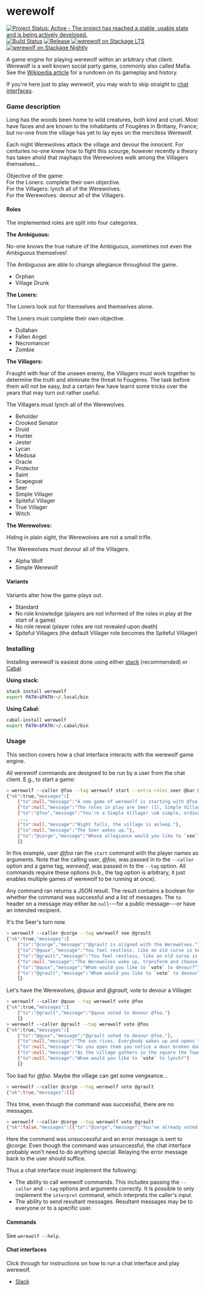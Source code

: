 # werewolf

[![Project Status: Active - The project has reached a stable, usable state and is being actively developed.](http://www.repostatus.org/badges/latest/active.svg)](http://www.repostatus.org/#active)
[![Build Status](https://travis-ci.org/hjwylde/werewolf.svg?branch=master)](https://travis-ci.org/hjwylde/werewolf)
[![Release](https://img.shields.io/github/release/hjwylde/werewolf.svg)](https://github.com/hjwylde/werewolf/releases/latest)
[![werewolf on Stackage LTS](https://www.stackage.org/package/werewolf/badge/lts)](https://www.stackage.org/lts/package/werewolf)
[![werewolf on Stackage Nightly](https://www.stackage.org/package/werewolf/badge/nightly)](https://www.stackage.org/nightly/package/werewolf)

A game engine for playing werewolf within an arbitrary chat client.
Werewolf is a well known social party game, commonly also called Mafia.
See the [Wikipedia article](https://en.wikipedia.org/wiki/Mafia_(party_game)) for a rundown on its
    gameplay and history.

If you're here just to play werewolf, you may wish to skip straight to
    [chat interfaces](https://github.com/hjwylde/werewolf#chat-interfaces).

### Game description

Long has the woods been home to wild creatures, both kind and cruel.
Most have faces and are known to the inhabitants of Fougères in Brittany, France; but no-one from
    the village has yet to lay eyes on the merciless Werewolf.

Each night Werewolves attack the village and devour the innocent.
For centuries no-one knew how to fight this scourge, however recently a theory has taken ahold that
    mayhaps the Werewolves walk among the Villagers themselves...

Objective of the game:  
For the Loners: complete their own objective.  
For the Villagers: lynch all of the Werewolves.  
For the Werewolves: devour all of the Villagers.

#### Roles

The implemented roles are split into four categories.

**The Ambiguous:**

No-one knows the true nature of the Ambiguous, sometimes not even the Ambiguous themselves!

The Ambiguous are able to change allegiance throughout the game.

* Orphan
* Village Drunk

**The Loners:**

The Loners look out for themselves and themselves alone.

The Loners must complete their own objective.

* Dullahan
* Fallen Angel
* Necromancer
* Zombie

**The Villagers:**

Fraught with fear of the unseen enemy, the Villagers must work together to determine the truth and
    eliminate the threat to Fougères.
The task before them will not be easy, but a certain few have learnt some tricks over the years that
    may turn out rather useful.

The Villagers must lynch all of the Werewolves.

* Beholder
* Crooked Senator
* Druid
* Hunter
* Jester
* Lycan
* Medusa
* Oracle
* Protector
* Saint
* Scapegoat
* Seer
* Simple Villager
* Spiteful Villager
* True Villager
* Witch

**The Werewolves:**

Hiding in plain sight, the Werewolves are not a small trifle.

The Werewolves must devour all of the Villagers.

* Alpha Wolf
* Simple Werewolf

#### Variants

Variants alter how the game plays out.

* Standard
* No role knowledge (players are not informed of the roles in play at the start of a game)
* No role reveal (player roles are not revealed upon death)
* Spiteful Villagers (the default Villager role becomes the Spiteful Villager)

### Installing

Installing werewolf is easiest done using either
    [stack](https://github.com/commercialhaskell/stack) (recommended) or
    [Cabal](https://github.com/haskell/cabal).

**Using stack:**

```bash
stack install werewolf
export PATH=$PATH:~/.local/bin
```

**Using Cabal:**

```bash
cabal-install werewolf
export PATH=$PATH:~/.cabal/bin
```

### Usage

This section covers how a chat interface interacts with the werewolf game engine.

All werewolf commands are designed to be run by a user from the chat client.
E.g., to start a game:

```bash
> werewolf --caller @foo --tag werewolf start --extra-roles seer @bar @baz @qux @quux @corge @grault
{"ok":true,"messages":[
    {"to":null,"message":"A new game of werewolf is starting with @foo, @bar, @baz, @qux, @quux, @corge and @grault!"},
    {"to":null,"message":"The roles in play are Seer (1), Simple Villager (4) and Simple Werewolf (2) for a total balance of -2."},
    {"to":"@foo","message":"You're a Simple Villager.\nA simple, ordinary townsperson in every way. Some may be cobblers, others bakers or even nobles. No matter their differences though, the plight of Werewolves in Fougères unites all the Villagers in this unfortunate time.\nThe Simple Villager has no special abilities, they must use their guile to determine whom among them is not who they say they are."},
    ...,
    {"to":null,"message":"Night falls, the village is asleep."},
    {"to":null,"message":"The Seer wakes up."},
    {"to":"@corge","message":"Whose allegiance would you like to `see`?"}
    ]}
```

In this example, user _@foo_ ran the `start` command with the player names as arguments.
Note that the calling user, _@foo_, was passed in to the `--caller` option and a game tag,
    _werewolf_, was passed in to the `--tag` option.
All commands require these options (n.b., the tag option is arbitrary, it just enables multiple
    games of werewolf to be running at once).

Any command ran returns a JSON result.
The result contains a boolean for whether the command was successful and a list of messages.
The `to` header on a message may either be `null`---for a public message---or have an intended
    recipient.

It's the Seer's turn now.

```bash
> werewolf --caller @corge --tag werewolf see @grault
{"ok":true,"messages":[
    {"to":"@corge","message":"@grault is aligned with the Werewolves."},
    {"to":"@quux","message":"You feel restless, like an old curse is keeping you from sleep. It seems you're not the only one... @grault is also emerging from their home."},
    {"to":"@grault","message":"You feel restless, like an old curse is keeping you from sleep. It seems you're not the only one... @quux is also emerging from their home."},
    {"to":null,"message":"The Werewolves wake up, transform and choose a new victim."},
    {"to":"@quux","message":"Whom would you like to `vote` to devour?"},
    {"to":"@grault","message":"Whom would you like to `vote` to devour?"}
    ]}
```

Let's have the Werewolves, _@quux_ and _@grault_, vote to devour a Villager.

```bash
> werewolf --caller @quux --tag werewolf vote @foo
{"ok":true,"messages":[
    {"to":"@grault","message":"@quux voted to devour @foo."}
    ]}
> werewolf --caller @grault --tag werewolf vote @foo
{"ok":true,"messages":[
    {"to":"@quux","message":"@grault voted to devour @foo."},
    {"to":null,"message":"The sun rises. Everybody wakes up and opens their eyes..."},
    {"to":null,"message":"As you open them you notice a door broken down and @foo's guts half devoured and spilling out over the cobblestones. From the look of their personal effects, you deduce they were a Simple Villager."},
    {"to":null,"message":"As the village gathers in the square the Town Clerk calls for a vote."},
    {"to":null,"message":"Whom would you like to `vote` to lynch?"}
    ]}
```

Too bad for _@foo_. Maybe the village can get some vengeance...

```bash
> werewolf --caller @corge --tag werewolf vote @grault
{"ok":true,"messages":[]}
```

This time, even though the command was successful, there are no messages.

```bash
> werewolf --caller @corge --tag werewolf vote @grault
{"ok":false,"messages":[{"to":"@corge","message":"You've already voted!"}]}
```

Here the command was unsuccessful and an error message is sent to _@corge_.
Even though the command was unsuccessful, the chat interface probably won't need to do anything
    special.
Relaying the error message back to the user should suffice.

Thus a chat interface must implement the following:
* The ability to call werewolf commands. This includes passing the `--caller` and `--tag` options
  and arguments correctly. It is possible to only implement the `interpret` command, which
  interprets the caller's input.
* The ability to send resultant messages. Resultant messages may be to everyone or to a specific
  user.

#### Commands

See `werewolf --help`.

#### Chat interfaces

Click through for instructions on how to run a chat interface and play werewolf.

* [Slack](https://github.com/hjwylde/werewolf-slack)
